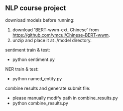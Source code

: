NLP course project
- 
download models before running:
1. download 'BERT-wwm-ext, Chinese' from https://github.com/ymcui/Chinese-BERT-wwm.
2. unzip and place it at ./model directory.

sentiment train & test:
- python sentiment.py

NER train & test:
- python named_entity.py

combine results and generate submit file:
- please manually modify path in combine_results.py
- python combine_results.py
